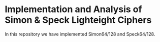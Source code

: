 # Implementation and Analysis of Simon & Speck Lighteight Ciphers

In this repository we have implemented Simon64/128 and Speck64/128. 
